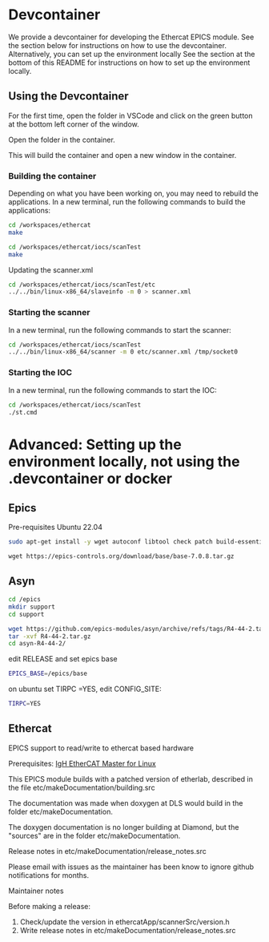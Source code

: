 # Devcontainer

We provide a devcontainer for developing the Ethercat EPICS module. See the section below for instructions on how to use the devcontainer. Alternatively, you can set up the environment locally See the section at the bottom of this README for instructions on how to set up the environment locally.

## Using the Devcontainer
For the first time, open the folder in VSCode and click on the green button at the bottom left corner of the window. 

Open the folder in the container.

This will build the container and open a new window in the container.

### Building the container
Depending on what you have been working on, you may need to rebuild the applications.
In a new terminal, run the following commands to build the applications:


```bash
cd /workspaces/ethercat
make

```

```bash
cd /workspaces/ethercat/iocs/scanTest
make

```
Updating the scanner.xml
```bash
cd /workspaces/ethercat/iocs/scanTest/etc
../../bin/linux-x86_64/slaveinfo -m 0 > scanner.xml
```



### Starting the scanner
In a new terminal, run the following commands to start the scanner:

```bash
cd /workspaces/ethercat/iocs/scanTest
../../bin/linux-x86_64/scanner -m 0 etc/scanner.xml /tmp/socket0

```
### Starting the IOC
In a new terminal, run the following commands to start the IOC:

```bash
cd /workspaces/ethercat/iocs/scanTest
./st.cmd

```



# Advanced: Setting up the environment locally, not using the .devcontainer or docker

## Epics
Pre-requisites Ubuntu 22.04

```bash
sudo apt-get install -y wget autoconf libtool check patch build-essential libreadline-dev re2c libxml2-dev tmux software-properties-common python3-libxml2 python3
```

```
wget https://epics-controls.org/download/base/base-7.0.8.tar.gz
```

## Asyn

```bash
cd /epics
mkdir support
cd support

wget https://github.com/epics-modules/asyn/archive/refs/tags/R4-44-2.tar.gz
tar -xvf R4-44-2.tar.gz
cd asyn-R4-44-2/
```
edit RELEASE and set epics base

```bash
EPICS_BASE=/epics/base
```
on ubuntu set TIRPC =YES, edit CONFIG_SITE:

```bash
TIRPC=YES
```

## Ethercat


EPICS support to read/write to ethercat based hardware

Prerequisites: [IgH EtherCAT Master for Linux](http://etherlab.org/en/ethercat/index.php)

This EPICS module builds with a patched version of etherlab, described in the file etc/makeDocumentation/building.src

The documentation was made when doxygen at DLS would build in the
folder etc/makeDocumentation.

The doxygen documentation is no longer building at Diamond, but the "sources" are in
the folder etc/makeDocumentation.

Release notes in
etc/makeDocumentation/release_notes.src

Please email with issues as the maintainer has been know to ignore
github notifications for months.

Maintainer notes

Before making a release:

1. Check/update the version in ethercatApp/scannerSrc/version.h
2. Write release notes in etc/makeDocumentation/release_notes.src
